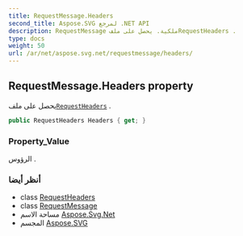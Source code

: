 ```yaml
---
title: RequestMessage.Headers
second_title: Aspose.SVG لمرجع .NET API
description: RequestMessage ملكية. يحصل على ملفRequestHeaders .
type: docs
weight: 50
url: /ar/net/aspose.svg.net/requestmessage/headers/
---
```

## RequestMessage.Headers property

يحصل على ملف[`RequestHeaders`](../../requestheaders/) .

```csharp
public RequestHeaders Headers { get; }
```

### Property_Value

الرؤوس .

### أنظر أيضا

* class [RequestHeaders](../../requestheaders/)
* class [RequestMessage](../)
* مساحة الاسم [Aspose.Svg.Net](../../requestmessage/)
* المجسم [Aspose.SVG](../../../)


